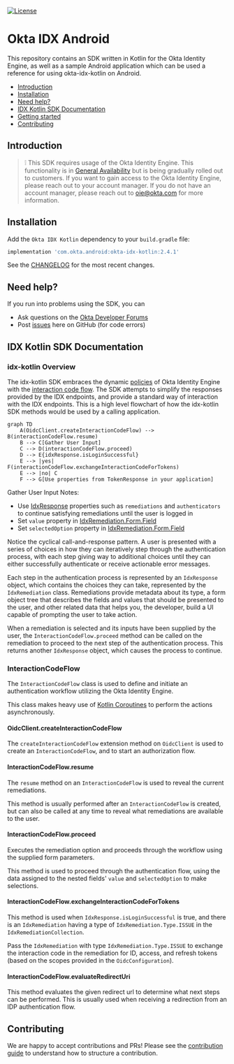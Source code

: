 [![License](https://img.shields.io/badge/License-Apache%202.0-blue.svg)](https://opensource.org/licenses/Apache-2.0)

# Okta IDX Android

This repository contains an SDK written in Kotlin for the Okta Identity Engine, as well as a sample Android application which can be used a reference for using
okta-idx-kotlin on Android.

* [Introduction](#introduction)
* [Installation](#installation)
* [Need help?](#need-help)
* [IDX Kotlin SDK Documentation](#idx-kotlin-sdk-documentation)
* [Getting started](#installation--running-the-app)
* [Contributing](#contributing)

## Introduction
> :grey_exclamation: This SDK requires usage of the Okta Identity Engine.
This functionality is in [General Availability](https://developer.okta.com/docs/reference/releases-at-okta/#general-availability-ga) but is being gradually rolled out to customers. If you want to gain access to the Okta Identity Engine, please reach out to your account manager. If you
do not have an account manager, please reach out to oie@okta.com for more information.

## Installation

Add the `Okta IDX Kotlin` dependency to your `build.gradle` file:

```gradle
implementation 'com.okta.android:okta-idx-kotlin:2.4.1'
```

See the [CHANGELOG](CHANGELOG.md) for the most recent changes.

## Need help?

If you run into problems using the SDK, you can

* Ask questions on the [Okta Developer Forums][devforum]
* Post [issues][github-issues] here on GitHub (for code errors)

## IDX Kotlin SDK Documentation

### idx-kotlin Overview

The idx-kotlin SDK embraces the dynamic [policies][dev-docs-policies] of Okta Identity Engine with the [interaction code flow][dev-docs-interaction-code-flow].
The SDK attempts to simplify the responses provided by the IDX endpoints, and provide a standard way of interaction with the IDX endpoints.
This is a high level flowchart of how the idx-kotlin SDK methods would be used by a calling application.

```mermaid
graph TD
    A(OidcClient.createInteractionCodeFlow) --> B(interactionCodeFlow.resume)
    B --> C[Gather User Input]
    C --> D(interactionCodeFlow.proceed)
    D --> E{idxResponse.isLoginSuccessful}
    E --> |yes| F(interactionCodeFlow.exchangeInteractionCodeForTokens)
    E --> |no| C
    F --> G[Use properties from TokenResponse in your application]
```

Gather User Input Notes:
- Use [IdxResponse](okta-idx-kotlin/src/main/java/com/okta/idx/kotlin/dto/IdxResponse.kt) properties such as `remediations` and `authenticators` to continue satisfying remediations until the user is logged in
- Set `value` property in [IdxRemediation.Form.Field](okta-idx-kotlin/src/main/java/com/okta/idx/kotlin/dto/IdxRemediation.kt)
- Set `selectedOption` property in [IdxRemediation.Form.Field](okta-idx-kotlin/src/main/java/com/okta/idx/kotlin/dto/IdxRemediation.kt)

Notice the cyclical call-and-response pattern. A user is presented with a series of choices in how they can iteratively step through the authentication process, with each step giving way to additional choices until they can either successfully authenticate or receive actionable error messages.

Each step in the authentication process is represented by an `IdxResponse` object, which contains the choices they can take, represented by the `IdxRemediation` class. Remediations provide metadata about its type, a form object tree that describes the fields and values that should be presented to the user, and other related data that helps you, the developer, build a UI capable of prompting the user to take action.

When a remediation is selected and its inputs have been supplied by the user, the `InteractionCodeFlow.proceed` method can be called on the remediation to proceed to the next step of the authentication process. This returns another `IdxResponse` object, which causes the process to continue.

### InteractionCodeFlow

The `InteractionCodeFlow` class is used to define and initiate an authentication workflow utilizing the Okta Identity Engine.

This class makes heavy use of [Kotlin Coroutines][kotlin-coroutines] to perform the actions asynchronously.

#### OidcClient.createInteractionCodeFlow
The `createInteractionCodeFlow` extension method on `OidcClient` is used to create an `InteractionCodeFlow`, and to start an authorization flow.

#### InteractionCodeFlow.resume
The `resume` method on an `InteractionCodeFlow` is used to reveal the current remediations.

This method is usually performed after an `InteractionCodeFlow` is created, but can also be called at any time to reveal what remediations are available to the user.

#### InteractionCodeFlow.proceed
Executes the remediation option and proceeds through the workflow using the supplied form parameters.

This method is used to proceed through the authentication flow, using the data assigned to the nested fields' `value` and `selectedOption` to make selections.

#### InteractionCodeFlow.exchangeInteractionCodeForTokens
This method is used when `IdxResponse.isLoginSuccessful` is true, and there is an `IdxRemediation` having a type of `IdxRemediation.Type.ISSUE` in the `IdxRemediationCollection`.

Pass the `IdxRemediation` with type `IdxRemediation.Type.ISSUE` to exchange the interaction code in the remediation for ID, access, and refresh tokens (based on the scopes provided in the `OidcConfiguration`).

#### InteractionCodeFlow.evaluateRedirectUri
This method evaluates the given redirect url to determine what next steps can be performed.
This is usually used when receiving a redirection from an IDP authentication flow.

## Contributing

We are happy to accept contributions and PRs! Please see the [contribution guide](CONTRIBUTING.md) to understand how to structure a contribution.

[devforum]: https://devforum.okta.com/
[github-issues]: https://github.com/okta/okta-idx-android/issues
[dev-docs-policies]: https://developer.okta.com/docs/concepts/policies/#how-policies-work
[dev-docs-interaction-code-flow]: https://developer.okta.com/docs/concepts/interaction-code/#the-interaction-code-flow
[kotlin-coroutines]: https://kotlinlang.org/docs/coroutines-basics.html
